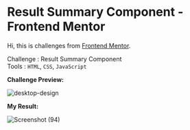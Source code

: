 # Result Summary Component - Frontend Mentor

Hi, this is challenges from [Frontend Mentor](https://www.frontendmentor.io/).

Challenge : Result Summary Component
<br>
Tools     : `HTML`, `CSS`, `JavaScript`

**Challenge Preview:**

![desktop-design](https://github.com/ddedida/results-summary-component/assets/108203648/c29c692e-edad-4cb2-8485-69964f0d15da)

**My Result:**

![Screenshot (94)](https://github.com/ddedida/results-summary-component/assets/108203648/05447de2-9ef7-4137-8c78-c014b76dc232)
